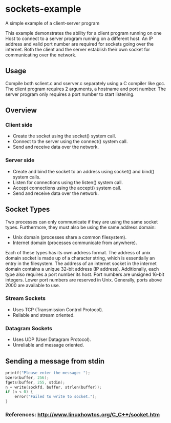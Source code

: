 # sockets-example
A simple example of a client-server program

This example demonstrates the ability for a client program running on one Host to connect to a server program running on a different host. An IP address and valid port number are required for sockets going over the internet. Both the client and the server establish their own socket for communicating over the network.

## Usage

Compile both sclient.c and sserver.c separately using a C compiler like gcc. The client program requires 2 arguments, a hostname and port number. The server program only requires a port number to start listening.

## Overview

### Client side

- Create the socket using the socket() system call.
- Connect to the server using the connect() system call.
- Send and receive data over the network.

### Server side

- Create and bind the socket to an address using socket() and bind() system calls.
- Listen for connections using the listen() system call.
- Accept connections using the accept() system call.
- Send and receive data over the network.

## Socket Types

Two processes can only communicate if they are using the same socket types. Furthermore, they must also be using the same address domain:
- Unix domain (processes share a common filesystem).
- Internet domain (processes communicate from anywhere).

Each of these types has its own address format. The address of unix domain socket is made up of a character string, which is essentially an entry in the filesystem. The address of an internet socket in the internet domain contains a unique 32-bit address (IP address). Additionally, each type also requires a port number its host. Port numbers are unsigned 16-bit integers. Lower port numbers are reserved in Unix. Generally, ports above 2000 are available to use.

### Stream Sockets

- Uses TCP (Transmission Control Protocol).
- Reliable and stream oriented.

### Datagram Sockets

- Uses UDP (User Datagram Protocol).
- Unreliable and message oriented.

## Sending a message from stdin
```C
printf("Please enter the message: ");
bzero(buffer, 256);
fgets(buffer, 255, stdin);
n = write(sockfd, buffer, strlen(buffer));
if (n < 0) {
    error("Failed to write to socket.");
}
```


### References: http://www.linuxhowtos.org/C_C++/socket.htm
